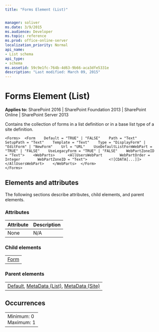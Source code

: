 ```yaml
---
title: "Forms Element (List)"


manager: soliver
ms.date: 3/9/2015
ms.audience: Developer
ms.topic: reference
ms.prod: office-online-server
localization_priority: Normal
api_name:
- List schema
api_type:
- schema
ms.assetid: 59c9e1fc-764b-4d63-9b66-aca3dfe5331e
description: "Last modified: March 09, 2015"
---
```


# Forms Element (List)

 
  
 **Applies to:** SharePoint 2016 | SharePoint Foundation 2013 | SharePoint Online | SharePoint Server 2013
  
Contains the collection of forms in a list definition or in a base list type of a site definition.
  
```
<Forms>  <Form    Default = "TRUE" | "FALSE"    Path = "Text"    SetupPath = "Text"    Template = "Text"    Type = "DisplayForm" | "EditForm" | "NewForm"    Url = "URL"    UseDefaultListFormWebPart = "TRUE" | "FALSE"    UseLegacyForm = "TRUE" | "FALSE"    WebPartZoneID = "Text">    <WebParts>      <AllUsersWebPart        WebPartOrder = Integer        WebPartZoneID = "Text">          <![CDATA[...]]>      </AllUsersWebPart>    </WebParts>  </Form>
</Forms>
```

## Elements and attributes

The following sections describe attributes, child elements, and parent elements.

### Attributes

|**Attribute**|**Description**|
|:-----|:-----|
|None  <br/> |N/A  <br/> |
   
### Child elements

||
|:-----|
|[Form](form-element-list.md)|
   
### Parent elements

||
|:-----|
|[Default](default-element-listfield.md), [MetaData (List)](metadata-element-list.md), [MetaData (Site)](../../collaborative-application-markup-language-caml-schemas/site-schema/metadata-element-site.md)|
   
## Occurrences

||
|:-----|
|Minimum: 0  <br/> Maximum: 1  <br/> |
   

